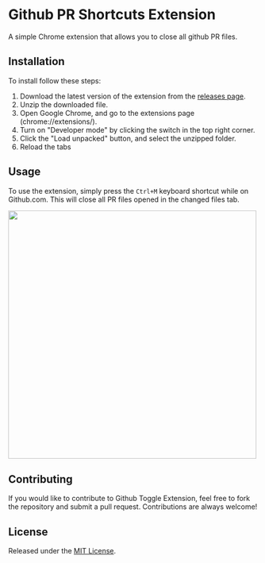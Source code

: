 # Github PR Shortcuts Extension

A simple Chrome extension that allows you to close all github PR files.

## Installation

To install follow these steps:

1. Download the latest version of the extension from the [releases page](https://github.com/niltonvasques/github-pr-chrome-extension/releases).
2. Unzip the downloaded file.
3. Open Google Chrome, and go to the extensions page (chrome://extensions/).
4. Turn on "Developer mode" by clicking the switch in the top right corner.
5. Click the "Load unpacked" button, and select the unzipped folder.
6. Reload the tabs

## Usage

To use the extension, simply press the `Ctrl+M` keyboard shortcut while on Github.com.
This will close all PR files opened in the changed files tab.

<img src="https://user-images.githubusercontent.com/2291529/221005673-7de96934-2432-474e-a77d-2889e6e9f074.gif" width="500">


## Contributing

If you would like to contribute to Github Toggle Extension, feel free to fork the repository and submit a pull request. Contributions are always welcome!

## License

Released under the [MIT License](LICENSE).
